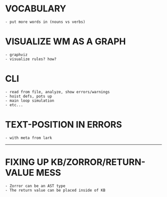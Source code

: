 # VOCABULARY
    - put more words in (nouns vs verbs)

# VISUALIZE WM AS A GRAPH
    - graphviz
    - visualize rules? how?

# CLI
    - read from file, analyze, show errors/warnings
    - hoist defs, pots up
    - main loop simulation
    - etc...

# TEXT-POSITION IN ERRORS
	- with meta from lark

--------------------

# FIXING UP KB/ZORROR/RETURN-VALUE MESS
	- Zorror can be an AST type
	- The return value can be placed inside of KB